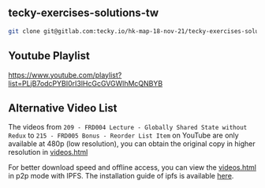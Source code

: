 ## tecky-exercises-solutions-tw

```bash
git clone git@gitlab.com:tecky.io/hk-map-18-nov-21/tecky-exercises-solutions-tw.git
```

## Youtube Playlist
https://www.youtube.com/playlist?list=PLjB7odcPYBI0rI3lHcGcGVGWlhMcQNBYB

## Alternative Video List
The videos from
`209 - FRD004 Lecture - Globally Shared State without Redux`
to
`215 - FRD005 Bonus - Reorder List Item`
on YouTube are only available at 480p (low resolution), you can obtain the original copy in higher resolution in
[videos.html](./videos.html)

For better download speed and offline access, you can view the [videos.html](http://127.0.0.1:8080/ipfs/QmRSw7a59a8kqwW9W3cG4FRQbn5LDGfNTby286VceEHBwm/videos.html) in p2p mode with IPFS.
The installation guide of ipfs is available [here](https://docs.ipfs.io/install/command-line/#official-distributions).
